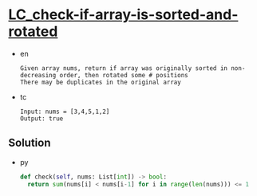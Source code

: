 # [LC_check-if-array-is-sorted-and-rotated](https://leetcode.com/problems/check-if-array-is-sorted-and-rotated)

* en

  ```en
  Given array nums, return if array was originally sorted in non-decreasing order, then rotated some # positions
  There may be duplicates in the original array
  ```

* tc

  ```tc
  Input: nums = [3,4,5,1,2]
  Output: true
  ```

## Solution

* py

  ```py
  def check(self, nums: List[int]) -> bool:
    return sum(nums[i] < nums[i-1] for i in range(len(nums))) <= 1
  ```
